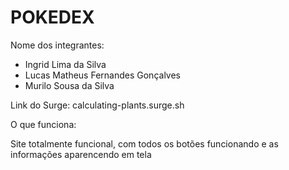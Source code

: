 # POKEDEX

Nome dos integrantes:

- Ingrid Lima da Silva
- Lucas Matheus Fernandes Gonçalves
- Murilo Sousa da Silva

Link do Surge: calculating-plants.surge.sh

O que funciona:

Site totalmente funcional, com todos os botões funcionando e as informações aparencendo em tela


